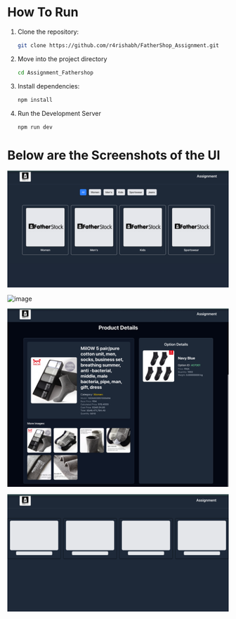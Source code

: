 # How To Run

1. Clone the repository:

   ```bash
   git clone https://github.com/r4rishabh/FatherShop_Assignment.git

   ```

2. Move into the project directory

   ```bash
   cd Assignment_Fathershop

   ```

3. Install dependencies:

   ```bash
   npm install

   ```

4. Run the Development Server
   ```bash
   npm run dev
   ```

# Below are the Screenshots of the UI

![image](src/Assets/image.png)

![image](src/Assets/image-1.png)

![image](src/Assets/image-3.png)

![image](src/Assets/skeleton.png)

<!-- - [@vitejs/plugin-react](https://github.com/vitejs/vite-plugin-react/blob/main/packages/plugin-react/README.md) uses [Babel](https://babeljs.io/) for Fast Refresh
- [@vitejs/plugin-react-swc](https://github.com/vitejs/vite-plugin-react-swc) uses [SWC](https://swc.rs/) for Fast Refresh

## Expanding the ESLint configuration

If you are developing a production application, we recommend using TypeScript and enable type-aware lint rules. Check out the [TS template](https://github.com/vitejs/vite/tree/main/packages/create-vite/template-react-ts) to integrate TypeScript and [`typescript-eslint`](https://typescript-eslint.io) in your project. -->
